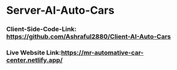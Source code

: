 # Server-AI-Auto-Cars
### Client-Side-Code-Link: https://github.com/Ashraful2880/Client-AI-Auto-Cars
### Live Website Link:https://mr-automative-car-center.netlify.app/
